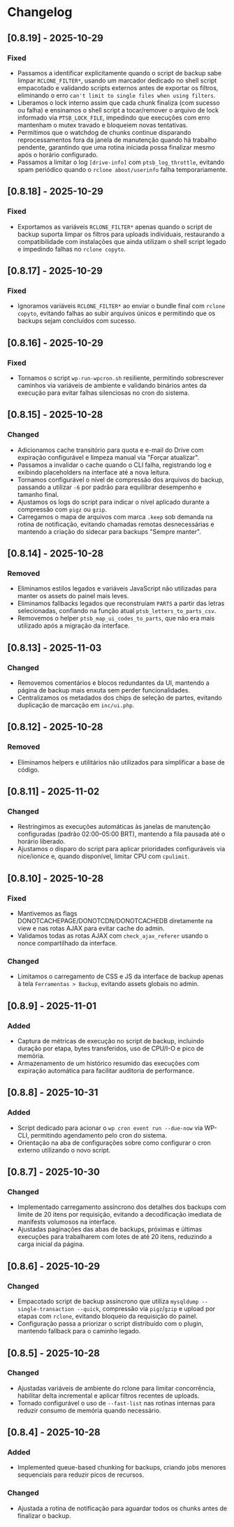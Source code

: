 # Changelog

## [0.8.19] - 2025-10-29
### Fixed
- Passamos a identificar explicitamente quando o script de backup sabe limpar `RCLONE_FILTER*`, usando um marcador dedicado no
  shell script empacotado e validando scripts externos antes de exportar os filtros, eliminando o erro `can't limit to single
  files when using filters`.
- Liberamos o lock interno assim que cada chunk finaliza (com sucesso ou falha) e ensinamos o shell script a tocar/remover o
  arquivo de lock informado via `PTSB_LOCK_FILE`, impedindo que execuções com erro mantenham o mutex travado e bloqueiem novas
  tentativas.
- Permitimos que o watchdog de chunks continue disparando reprocessamentos fora da janela de manutenção quando há trabalho
  pendente, garantindo que uma rotina iniciada possa finalizar mesmo após o horário configurado.
- Passamos a limitar o log `[drive-info]` com `ptsb_log_throttle`, evitando spam periódico quando o `rclone about/userinfo`
  falha temporariamente.

## [0.8.18] - 2025-10-29
### Fixed
- Exportamos as variáveis `RCLONE_FILTER*` apenas quando o script de backup suporta limpar os filtros para uploads individuais,
  restaurando a compatibilidade com instalações que ainda utilizam o shell script legado e impedindo falhas no `rclone copyto`.

## [0.8.17] - 2025-10-29
### Fixed
- Ignoramos variáveis `RCLONE_FILTER*` ao enviar o bundle final com `rclone copyto`, evitando falhas ao subir arquivos únicos e permitindo que os backups sejam concluídos com sucesso.

## [0.8.16] - 2025-10-29
### Fixed
- Tornamos o script `wp-run-wpcron.sh` resiliente, permitindo sobrescrever caminhos via variáveis de ambiente e validando binários
  antes da execução para evitar falhas silenciosas no cron do sistema.

## [0.8.15] - 2025-10-28
### Changed
- Adicionamos cache transitório para quota e e-mail do Drive com expiração configurável e limpeza manual via "Forçar atualizar".
- Passamos a invalidar o cache quando o CLI falha, registrando log e exibindo placeholders na interface até a nova leitura.
- Tornamos configurável o nível de compressão dos arquivos do backup, passando a utilizar `-6` por padrão para equilibrar desempenho e tamanho final.
- Ajustamos os logs do script para indicar o nível aplicado durante a compressão com `pigz` ou `gzip`.
- Carregamos o mapa de arquivos com marca `.keep` sob demanda na rotina de notificação, evitando chamadas remotas desnecessárias e mantendo a criação do sidecar para backups "Sempre manter".

## [0.8.14] - 2025-10-28
### Removed
- Eliminamos estilos legados e variáveis JavaScript não utilizadas para manter os assets do painel mais leves.
- Eliminamos fallbacks legados que reconstruíam `PARTS` a partir das letras selecionadas, confiando na função atual `ptsb_letters_to_parts_csv`.
- Removemos o helper `ptsb_map_ui_codes_to_parts`, que não era mais utilizado após a migração da interface.

## [0.8.13] - 2025-11-03
### Changed
- Removemos comentários e blocos redundantes da UI, mantendo a página de backup mais enxuta sem perder funcionalidades.
- Centralizamos os metadados dos chips de seleção de partes, evitando duplicação de marcação em `inc/ui.php`.

## [0.8.12] - 2025-10-28
### Removed
- Eliminamos helpers e utilitários não utilizados para simplificar a base de código.

## [0.8.11] - 2025-11-02
### Changed
- Restringimos as execuções automáticas às janelas de manutenção configuradas (padrão 02:00–05:00 BRT), mantendo a fila pausada até o horário liberado.
- Ajustamos o disparo do script para aplicar prioridades configuráveis via nice/ionice e, quando disponível, limitar CPU com `cpulimit`.

## [0.8.10] - 2025-10-28
### Fixed
- Mantivemos as flags DONOTCACHEPAGE/DONOTCDN/DONOTCACHEDB diretamente na view e nas rotas AJAX para evitar cache do admin.
- Validamos todas as rotas AJAX com `check_ajax_referer` usando o nonce compartilhado da interface.

### Changed
- Limitamos o carregamento de CSS e JS da interface de backup apenas à tela `Ferramentas > Backup`, evitando assets globais no admin.

## [0.8.9] - 2025-11-01
### Added
- Captura de métricas de execução no script de backup, incluindo duração por etapa, bytes transferidos, uso de CPU/I-O e pico de memória.
- Armazenamento de um histórico resumido das execuções com expiração automática para facilitar auditoria de performance.

## [0.8.8] - 2025-10-31
### Added
- Script dedicado para acionar o `wp cron event run --due-now` via WP-CLI, permitindo agendamento pelo cron do sistema.
- Orientação na aba de configurações sobre como configurar o cron externo utilizando o novo script.

## [0.8.7] - 2025-10-30
### Changed
- Implementado carregamento assíncrono dos detalhes dos backups com limite de 20 itens por requisição, evitando a decodificação imediata de manifests volumosos na interface.
- Ajustadas paginações das abas de backups, próximas e últimas execuções para trabalharem com lotes de até 20 itens, reduzindo a carga inicial da página.

## [0.8.6] - 2025-10-29
### Changed
- Empacotado script de backup assíncrono que utiliza `mysqldump --single-transaction --quick`, compressão via `pigz`/`gzip` e upload por etapas com `rclone`, evitando bloqueio da requisição do painel.
- Configuração passa a priorizar o script distribuído com o plugin, mantendo fallback para o caminho legado.

## [0.8.5] - 2025-10-28
### Changed
- Ajustadas variáveis de ambiente do rclone para limitar concorrência, habilitar delta incremental e aplicar filtros recentes de uploads.
- Tornado configurável o uso de `--fast-list` nas rotinas internas para reduzir consumo de memória quando necessário.

## [0.8.4] - 2025-10-28
### Added
- Implemented queue-based chunking for backups, criando jobs menores sequenciais para reduzir picos de recursos.

### Changed
- Ajustada a rotina de notificação para aguardar todos os chunks antes de finalizar o backup.
